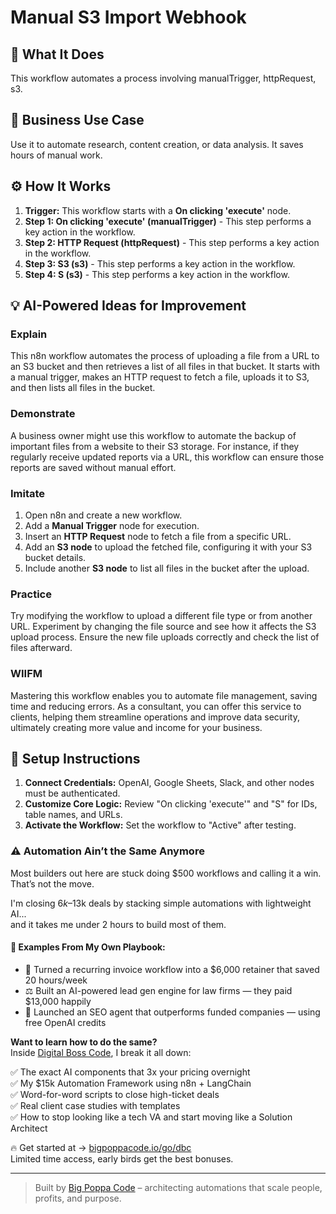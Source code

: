 # Manual S3 Import Webhook

## 🚀 What It Does
This workflow automates a process involving manualTrigger, httpRequest, s3.

## 💼 Business Use Case
Use it to automate research, content creation, or data analysis. It saves hours of manual work.

## ⚙️ How It Works
1.  **Trigger:** This workflow starts with a **On clicking 'execute'** node.
2. **Step 1: On clicking 'execute' (manualTrigger)** - This step performs a key action in the workflow.
3. **Step 2: HTTP Request (httpRequest)** - This step performs a key action in the workflow.
4. **Step 3: S3 (s3)** - This step performs a key action in the workflow.
5. **Step 4: S (s3)** - This step performs a key action in the workflow.

## 💡 AI-Powered Ideas for Improvement
### Explain
This n8n workflow automates the process of uploading a file from a URL to an S3 bucket and then retrieves a list of all files in that bucket. It starts with a manual trigger, makes an HTTP request to fetch a file, uploads it to S3, and then lists all files in the bucket.

### Demonstrate
A business owner might use this workflow to automate the backup of important files from a website to their S3 storage. For instance, if they regularly receive updated reports via a URL, this workflow can ensure those reports are saved without manual effort.

### Imitate
1. Open n8n and create a new workflow.
2. Add a **Manual Trigger** node for execution.
3. Insert an **HTTP Request** node to fetch a file from a specific URL.
4. Add an **S3 node** to upload the fetched file, configuring it with your S3 bucket details.
5. Include another **S3 node** to list all files in the bucket after the upload.

### Practice
Try modifying the workflow to upload a different file type or from another URL. Experiment by changing the file source and see how it affects the S3 upload process. Ensure the new file uploads correctly and check the list of files afterward.

### WIIFM
Mastering this workflow enables you to automate file management, saving time and reducing errors. As a consultant, you can offer this service to clients, helping them streamline operations and improve data security, ultimately creating more value and income for your business.

## 🔧 Setup Instructions
1. **Connect Credentials:** OpenAI, Google Sheets, Slack, and other nodes must be authenticated.
2. **Customize Core Logic:** Review "On clicking 'execute'" and "S" for IDs, table names, and URLs.
3. **Activate the Workflow:** Set the workflow to "Active" after testing.

### ⚠️ Automation Ain’t the Same Anymore

Most builders out here are stuck doing $500 workflows and calling it a win.  
That’s not the move.  

I'm closing $6k–$13k deals by stacking simple automations with lightweight AI...  
and it takes me under 2 hours to build most of them.

#### 🧠 Examples From My Own Playbook:
- 🔁 Turned a recurring invoice workflow into a $6,000 retainer that saved 20 hours/week  
- ⚖️ Built an AI-powered lead gen engine for law firms — they paid $13,000 happily  
- 🚀 Launched an SEO agent that outperforms funded companies — using free OpenAI credits  

**Want to learn how to do the same?**  
Inside [Digital Boss Code](https://bigpoppacode.io/go/dbc), I break it all down:

✅ The exact AI components that 3x your pricing overnight  
✅ My $15k Automation Framework using n8n + LangChain  
✅ Word-for-word scripts to close high-ticket deals  
✅ Real client case studies with templates  
✅ How to stop looking like a tech VA and start moving like a Solution Architect  

🔥 Get started at → [bigpoppacode.io/go/dbc](https://bigpoppacode.io/go/dbc)  
Limited time access, early birds get the best bonuses.

---
> Built by [Big Poppa Code](https://bigpoppacode.io) – architecting automations that scale people, profits, and purpose.
